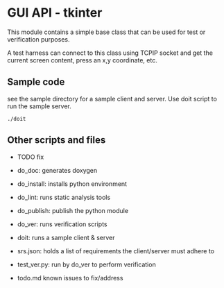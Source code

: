 # GUI API - tkinter

This module contains a simple base class that can be used for
test or verification purposes.

A test harness can connect to this class using TCPIP socket and
get the current screen content, press an x,y coordinate, etc.

## Sample code

see the sample directory for a sample client and server. Use
doit script to run the sample server.

    ./doit

## Other scripts and files

- TODO fix

- do_doc: generates doxygen
- do_install: installs python environment
- do_lint: runs static analysis tools
- do_publish: publish the python module
- do_ver: runs verification scripts
- doit: runs a sample client & server
- srs.json: holds a list of requirements the client/server
  must adhere to
- test_ver.py: run by do_ver to perform verification
- todo.md known issues to fix/address
